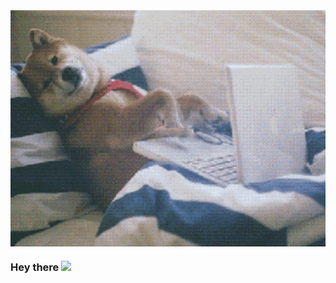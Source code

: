 <img align="center" alt="GIF" src="giphy.gif" width="550" />

### Hey there <img src="https://media.giphy.com/media/hvRJCLFzcasrR4ia7z/giphy.gif" width="25px">
